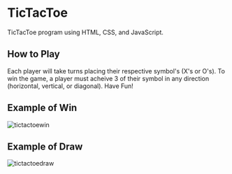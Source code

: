 # TicTacToe
TicTacToe program using HTML, CSS, and JavaScript.

## How to Play
Each player will take turns placing their respective symbol's (X's or O's). To win the game, a player must acheive 3 of their symbol in any direction (horizontal, vertical, or diagonal). Have Fun!

## Example of Win
![tictactoewin](https://user-images.githubusercontent.com/44253571/51794845-e35fde80-2197-11e9-9cd1-a9a1974897ba.PNG)

## Example of Draw
![tictactoedraw](https://user-images.githubusercontent.com/44253571/51794861-59fcdc00-2198-11e9-8bdf-16e881f57d94.PNG)
